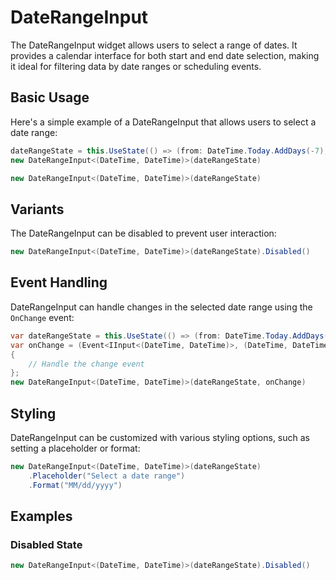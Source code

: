 # DateRangeInput

The DateRangeInput widget allows users to select a range of dates. It provides a calendar interface for both start and end date selection, making it ideal for filtering data by date ranges or scheduling events.

## Basic Usage

Here's a simple example of a DateRangeInput that allows users to select a date range:

```csharp
dateRangeState = this.UseState(() => (from: DateTime.Today.AddDays(-7), to: DateTime.Today));
new DateRangeInput<(DateTime, DateTime)>(dateRangeState)
```

```csharp
new DateRangeInput<(DateTime, DateTime)>(dateRangeState)
```

## Variants

The DateRangeInput can be disabled to prevent user interaction:

```csharp
new DateRangeInput<(DateTime, DateTime)>(dateRangeState).Disabled()
```

## Event Handling

DateRangeInput can handle changes in the selected date range using the `OnChange` event:

```csharp
var dateRangeState = this.UseState(() => (from: DateTime.Today.AddDays(-7), to: DateTime.Today));
var onChange = (Event<IInput<(DateTime, DateTime)>, (DateTime, DateTime)> e) =>
{
    // Handle the change event
};
new DateRangeInput<(DateTime, DateTime)>(dateRangeState, onChange)
```

## Styling

DateRangeInput can be customized with various styling options, such as setting a placeholder or format:

```csharp
new DateRangeInput<(DateTime, DateTime)>(dateRangeState)
    .Placeholder("Select a date range")
    .Format("MM/dd/yyyy")
```

<WidgetDocs Type="Ivy.DateRangeInput" ExtensionsType="Ivy.DateRangeInputExtensions"/>

## Examples

### Disabled State

```csharp
new DateRangeInput<(DateTime, DateTime)>(dateRangeState).Disabled()
``` 